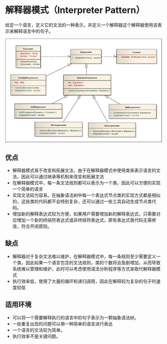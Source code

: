 # 解释器模式（Interpreter Pattern）

给定一个语言，定义它的文法的一种表示，并定义一个解释器这个解释器使用该表示来解释语言中的句子。



![img](assets/317409-20160506102818294-477059775.png)



## 优点

- 解释器模式易于改变和拓展文法，由于在解释器模式中使用类来表示语言的文法，因此可以通过继承等机制来改变和拓展文法
- 在解释器模式中，每一条文法规则都可以表示为一个类，因此可以方便的实现一个简单的语言
- 实现文法较为容易。在抽象语法树中每一个表达式节点类的实现方式都是相似的，这些类的代码都不会特别复杂，还可以通过一些工具自动生成节点类代码。
- 增加新的解释表达式较为方便，如果用户需要增加新的解释表达式，只需要对应增加一个新的终结符表达式或非终结符表达式，原有表达式类代码无需修改，符合开闭原则。

## 缺点

- 解释器对于复杂文法难以维护，在解释器模式中，每一条规则至少需要定义一个类，因此如果一个语言包含的文法规则，类的个数将会急剧增加，从而导致系统难以管理和维护，此时可以考虑使用语法分析程序等方式来取代解释器模式
- 执行效率低，使用了大量的循环和递归调用，因此在解释较为复杂的句子时速度较低

## 适用环境

- 可以将一个需要解释执行的语言中的句子表示为一颗抽象语法树。
- 一些重复出现的问题可以用一种简单的语言进行表达
- 一个语言的文法较为简单。
- 执行效率不是关键问题。